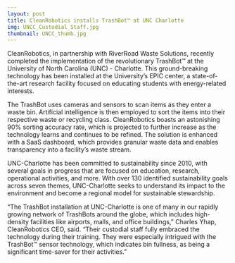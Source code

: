 ```yaml
---
layout: post
title: CleanRobotics installs TrashBot™ at UNC Charlotte
img: UNCC_Custodial_Staff.jpg
thumbnail: UNCC_thumb.jpg
---
```

CleanRobotics, in partnership with RiverRoad Waste Solutions, recently completed the implementation of the revolutionary TrashBot™ at the University of North Carolina (UNC) - Charlotte. This ground-breaking technology has been installed at the University’s EPIC center, a state-of-the-art research facility focused on educating students with energy-related interests. 

The TrashBot uses cameras and sensors to scan items as they enter a waste bin. Artificial intelligence is then employed to sort the items into their respective waste or recycling class. CleanRobotics boasts an astonishing 90% sorting accuracy rate, which is projected to further increase as the technology learns and continues to be refined. The solution is enhanced with a SaaS dashboard, which provides granular waste data and enables transparency into a facility’s waste stream.

UNC-Charlotte has been committed to sustainability since 2010, with several goals in progress that are focused on education, research, operational activities, and more. With over 130 identified sustainability goals across seven themes, UNC-Charlotte seeks to understand its impact to the environment and become a regional model for sustainable stewardship.

“The TrashBot installation at UNC-Charlotte is one of many in our rapidly growing network of TrashBots around the globe, which includes high-density facilities like airports, malls, and office buildings,” Charles Yhap, CleanRobotics CEO, said. “Their custodial staff fully embraced the technology during their training. They were especially intrigued with the TrashBot™ sensor technology, which indicates bin fullness, as being a significant time-saver for their activities.”
